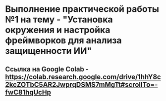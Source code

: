 # Выполнение практической работы №1 на тему - "Установка окружения и настройка фреймворков для анализа защищенности ИИ"

## Ссылка на Google Colab - https://colab.research.google.com/drive/1hhY8c2kcZOTbC5AR2JwprqDSMS7mMgTt#scrollTo=-fwC81hqUcHp
